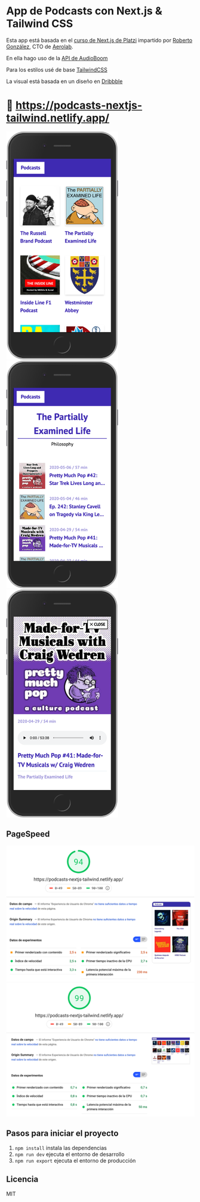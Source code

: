 # App de Podcasts con Next.js & Tailwind CSS

Esta app está basada en el [curso de Next.js de Platzi](https://platzi.com/clases/next-js/) impartido por [Roberto González](https://aerolab.co/handbook-gente), CTO de [Aerolab](https://aerolab.co).

En ella hago uso de la [API de AudioBoom](https://github.com/audioBoom/api)

Para los estilos usé de base [TailwindCSS](https://tailwindcss.com/)

La visual está basada en un diseño en [Dribbble](https://dribbble.com/shots/3744179-Music-Podcast-Mobile-p-1)

# 🚀 https://podcasts-nextjs-tailwind.netlify.app/

<img src="./.assets-readme/screenshot-iphone-home.png" alt="Screenshot de la Home" width="300">

<img src="./.assets-readme/screenshot-iphone-podcast.png" alt="Screenshot de Podcast" width="300">

<img src="./.assets-readme/screenshot-iphone-player.png" alt="Screenshot de Player" width="300">

## PageSpeed

<img src="./.assets-readme/screenshot-pagespeed-mobile.png" alt="Estadísticas de PageSpeed para mobile. Resultado: 94%">

<img src="./.assets-readme/screenshot-pagespeed-desktop.png" alt="Estadísticas de PageSpeed para desktop. Resultado: 99%">

## Pasos para iniciar el proyecto

1. `npm install` instala las dependencias
2. `npm run dev` ejecuta el entorno de desarrollo
3. `npm run export` ejecuta el entorno de producción

## Licencia

MIT

